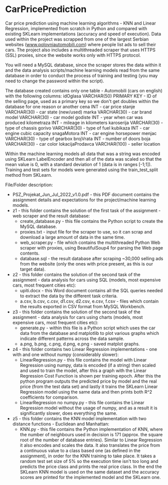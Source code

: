 # CarPricePrediction
Car price prediction using machine learning algorithms - KNN and Linear Regression, implemented from scratch in Python and compared with existing SKLearn implementations (accuracy and speed of execution). Data used within the project was scrapped from one of the largest Serbian websites (www.polovniautomobili.com) where people list ads to sell their cars. The project also includes a multithreaded scraper that uses HTTPS (SSL) proxies, since the website works only with HTTPS protocol.

You will need a MySQL database, since the scraper stores the data within it and the data analysis scripts/machine learning models read from the same database in order to conduct the process of training and testing (you may need to change the password within the script).

The database created contains only one table - Automobili (cars on english) with the following columns:
  idOglasa VARCHAR(50) PRIMARY KEY - ID of the selling page, used as a primary key so we don't get doubles within the database for one reason or another
  cena INT - car price
  stanje VARCHAR(30) - car state (new/used)
  marka VARCHAR(30) - car brand
  model VARCHAR(30) - car model
  godiste INT - year when car was produced
  kilometraza INT - mileage in kilometers
  karoserija VARCHAR(30) - type of chassis
  gorivo VARCHAR(30) - type of fuel
  kubikaza INT - car engine cubic capacity
  snagaMotora INT - car engine horsepower
  menjac VARCHAR(30) - type of gearbox
  brojVrata INT - number of doors
  boja VARCHAR(30) - car color
  lokacijaProdavca VARCHAR(100) - seller location
  
Within the machine learning models all data that was a string was encoded using SKLearn LabelEncoder and then all of the data was scaled so that the mean value is 0, with a standard deviation of 1 (data is in ranges [-1;1]). Training and test sets for models were generated using the train_test_split method from SKLearn.

File/Folder description:
  - PSZ_Projekat_Jun_Jul_2022_v1.0.pdf - this PDF document contains the assignment details and expectations for the project/machine learning models.
  - z1 - this folder contains the solution of the first task of the assignment - web scraper and the result database:
    - create_database.py - this file contains the Python script to create the MySQL database.
    - proxies.txt - input file for the scraper to use, so it can scrap and download a large amount of data in the same time.
    - web_scraper.py - file which contains the multithreaded Python Web scraper with proxies, using BeautifulSoup4 for parsing the Web page contents.
    - database.sql - the result database after scraping ~30,000 selling ads from the website (only the ones with price present, as this is our target data).
  - z2 - this folder contains the solution of the second task of the assignment - data analysis for cars using SQL (models, most expensive cars, most frequent cities etc):
    - upiti.docx - this Word document contains all the SQL queries needed to extract the data by the different task criteria.
    - a.csv, b.csv, c.csv, d1.csv, d2.csv, e.csv, f.csv - files which contain the results exported in CSV format from MySQL Workbench.
  - z3 - this folder contains the solution of the second task of the assignment - data analysis for cars using charts (models, most expensive cars, most frequent cities etc):
    - generate.py - within this file is a Python script which uses the car data from the database and matplotlib to plot various graphs which indicate different patterns across the data sample.
    - a.png, b.png, c.png, d.png, e.png - saved matplot graphs.
  - z4 - this folder contains two Linear Regression implementations - one with and one without numpy (considerably slower):
    - LinearRegression.py - this file contains the model with Linear Regression using numpy, data is encoded (if a string) then scaled and used to train the model, after this a graph with the Linear Regression Cost Function is shown per training epoch. After this the python program outputs the predicted price by model and the real price (from the test data set) and lastly it trains the SKLearn Linear Regression model using the same data and then prints both R^2 coefficients for comparison.
    - LinearRegression no numpy.py - this file contains the Linear Regression model without the usage of numpy, and as a result it is significantly slower, does everything the same.
  - z5 - this folder contains the KNN model implementation with two distance functions - Euclidean and Manhattan:
    - KNN.py - this file contains the Python implementation of KNN, where the number of neighbours used in decision is 171 (approx. the square root of the number of database entries). Similar to Linear Regression it also encodes and scales the data. It also translates the price from a continuous value to a class based one (as defined in the assignment), in order for the KNN training to take place. It takes a random test set size of 5% so the execution time isn't too long and predicts the price class and prints the real price class. In the end the SKLearn KNN model is used on the same dataset and the accuracy scores are printed for the implemented model and the SKLearn one.
